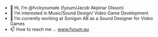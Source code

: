- 👋 Hi, I’m @fvckyoumate (fyoum/Jacob Akpinar Olsson)
- 👀 I’m interested in Music/Sound Design/ Video Game Development
- 🌱 I’m currently working at Sonigon AB as a Sound Designer for Video Games
- 📫 How to reach me ... www.fyoum.eu

<!---
fvckyoumate/fvckyoumate is a ✨ special ✨ repository because its `README.md` (this file) appears on your GitHub profile.
You can click the Preview link to take a look at your changes.
--->
